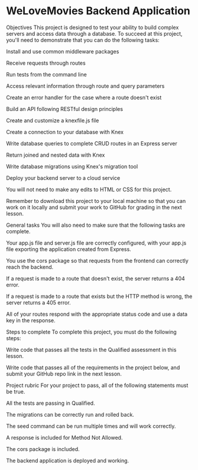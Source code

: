 <h1>WeLoveMovies Backend Application</h1>

Objectives
This project is designed to test your ability to build complex servers and access data through a database. To succeed at this project, you'll need to demonstrate that you can do the following tasks:

Install and use common middleware packages

Receive requests through routes

Run tests from the command line

Access relevant information through route and query parameters

Create an error handler for the case where a route doesn't exist

Build an API following RESTful design principles

Create and customize a knexfile.js file

Create a connection to your database with Knex

Write database queries to complete CRUD routes in an Express server

Return joined and nested data with Knex

Write database migrations using Knex's migration tool

Deploy your backend server to a cloud service

You will not need to make any edits to HTML or CSS for this project.

Remember to download this project to your local machine so that you can work on it locally and submit your work to GitHub for grading in the next lesson.

General tasks
You will also need to make sure that the following tasks are complete.

Your app.js file and server.js file are correctly configured, with your app.js file exporting the application created from Express.

You use the cors package so that requests from the frontend can correctly reach the backend.

If a request is made to a route that doesn't exist, the server returns a 404 error.

If a request is made to a route that exists but the HTTP method is wrong, the server returns a 405 error.

All of your routes respond with the appropriate status code and use a data key in the response.

Steps to complete
To complete this project, you must do the following steps:

Write code that passes all the tests in the Qualified assessment in this lesson.

Write code that passes all of the requirements in the project below, and submit your GitHub repo link in the next lesson.

Project rubric
For your project to pass, all of the following statements must be true.

All the tests are passing in Qualified.

The migrations can be correctly run and rolled back.

The seed command can be run multiple times and will work correctly.

A response is included for Method Not Allowed.

The cors package is included.

The backend application is deployed and working.
